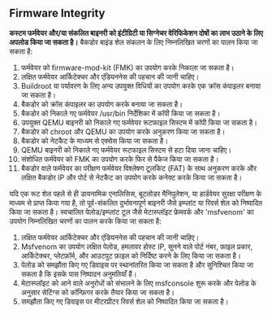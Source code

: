 ## Firmware Integrity

**कस्टम फर्मवेयर और/या संकलित बाइनरी को इंटीग्रिटी या सिग्नेचर वेरिफिकेशन दोषों का लाभ उठाने के लिए अपलोड किया जा सकता है।** बैकडोर बाइंड शेल संकलन के लिए निम्नलिखित चरणों का पालन किया जा सकता है:

1. फर्मवेयर को firmware-mod-kit (FMK) का उपयोग करके निकाला जा सकता है।
2. लक्षित फर्मवेयर आर्किटेक्चर और एंडियननेस की पहचान की जानी चाहिए।
3. Buildroot या पर्यावरण के लिए अन्य उपयुक्त विधियों का उपयोग करके एक क्रॉस कंपाइलर बनाया जा सकता है।
4. बैकडोर को क्रॉस कंपाइलर का उपयोग करके बनाया जा सकता है।
5. बैकडोर को निकाले गए फर्मवेयर /usr/bin निर्देशिका में कॉपी किया जा सकता है।
6. उपयुक्त QEMU बाइनरी को निकाले गए फर्मवेयर रूटफाइल सिस्टम में कॉपी किया जा सकता है।
7. बैकडोर को chroot और QEMU का उपयोग करके अनुकरण किया जा सकता है।
8. बैकडोर को नेटकैट के माध्यम से एक्सेस किया जा सकता है।
9. QEMU बाइनरी को निकाले गए फर्मवेयर रूटफाइल सिस्टम से हटा दिया जाना चाहिए।
10. संशोधित फर्मवेयर को FMK का उपयोग करके फिर से पैकेज किया जा सकता है।
11. बैकडोर वाले फर्मवेयर का परीक्षण फर्मवेयर विश्लेषण टूलकिट (FAT) के साथ अनुकरण करके और लक्षित बैकडोर IP और पोर्ट से नेटकैट का उपयोग करके कनेक्ट करके किया जा सकता है।

यदि एक रूट शेल पहले से ही डायनामिक एनालिसिस, बूटलोडर मैनिपुलेशन, या हार्डवेयर सुरक्षा परीक्षण के माध्यम से प्राप्त किया गया है, तो पूर्व-संकलित दुर्भावनापूर्ण बाइनरी जैसे इम्प्लांट या रिवर्स शेल को निष्पादित किया जा सकता है। स्वचालित पेलोड/इम्प्लांट टूल जैसे मेटास्प्लॉइट फ्रेमवर्क और 'msfvenom' का उपयोग निम्नलिखित चरणों का पालन करके किया जा सकता है:

1. लक्षित फर्मवेयर आर्किटेक्चर और एंडियननेस की पहचान की जानी चाहिए।
2. Msfvenom का उपयोग लक्षित पेलोड, हमलावर होस्ट IP, सुनने वाले पोर्ट नंबर, फ़ाइल प्रकार, आर्किटेक्चर, प्लेटफ़ॉर्म, और आउटपुट फ़ाइल को निर्दिष्ट करने के लिए किया जा सकता है।
3. पेलोड को समझौता किए गए डिवाइस पर स्थानांतरित किया जा सकता है और सुनिश्चित किया जा सकता है कि इसके पास निष्पादन अनुमतियाँ हैं।
4. मेटास्प्लॉइट को आने वाले अनुरोधों को संभालने के लिए msfconsole शुरू करके और पेलोड के अनुसार सेटिंग्स को कॉन्फ़िगर करके तैयार किया जा सकता है।
5. समझौता किए गए डिवाइस पर मीटरप्रीटर रिवर्स शेल को निष्पादित किया जा सकता है।
